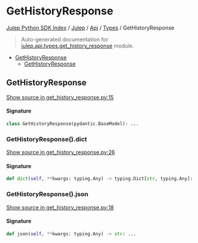 # GetHistoryResponse

[Julep Python SDK Index](../../../README.md#julep-python-sdk-index) / [Julep](../../index.md#julep) / [Api](../index.md#api) / [Types](./index.md#types) / GetHistoryResponse

> Auto-generated documentation for [julep.api.types.get_history_response](../../../../../../../julep/api/types/get_history_response.py) module.

- [GetHistoryResponse](#gethistoryresponse)
  - [GetHistoryResponse](#gethistoryresponse-1)

## GetHistoryResponse

[Show source in get_history_response.py:15](../../../../../../../julep/api/types/get_history_response.py#L15)

#### Signature

```python
class GetHistoryResponse(pydantic.BaseModel): ...
```

### GetHistoryResponse().dict

[Show source in get_history_response.py:26](../../../../../../../julep/api/types/get_history_response.py#L26)

#### Signature

```python
def dict(self, **kwargs: typing.Any) -> typing.Dict[str, typing.Any]: ...
```

### GetHistoryResponse().json

[Show source in get_history_response.py:18](../../../../../../../julep/api/types/get_history_response.py#L18)

#### Signature

```python
def json(self, **kwargs: typing.Any) -> str: ...
```